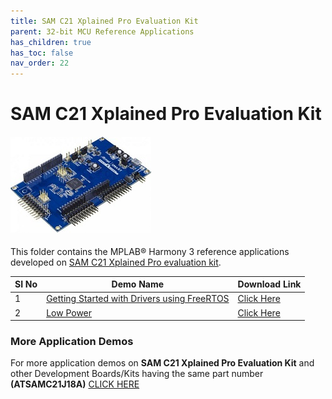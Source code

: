 ```yaml
---
title: SAM C21 Xplained Pro Evaluation Kit
parent: 32-bit MCU Reference Applications
has_children: true
has_toc: false
nav_order: 22
---
```


# SAM C21 Xplained Pro Evaluation Kit
<h4 align="left"> <img src = "image.jpg"> </h4>


This folder contains the MPLAB® Harmony 3 reference applications developed on [SAM C21 Xplained Pro evaluation kit](https://www.microchip.com/developmenttools/ProductDetails/atsamc21-xpro).   

|SI No| Demo Name | Download Link |
| --- | --- | -- |
| 1 | [Getting Started with Drivers using FreeRTOS](./samc21_getting_started_freertos/readme.md) | [Click Here](https://github.com/Microchip-MPLAB-Harmony/reference_apps/releases/latest/download/samc21_getting_started_freertos.zip) |
| 2 | [Low Power](./samc21_low_power/readme.md) | [Click Here](https://github.com/Microchip-MPLAB-Harmony/reference_apps/releases/latest/download/samc21_low_power.zip) |

### More Application Demos

For more application demos on **SAM C21 Xplained Pro Evaluation Kit** and other Development Boards/Kits having the same part number **(ATSAMC21J18A)** <a href="https://mplab-discover.microchip.com/v1/itemtype/com.microchip.ide.project?s0=ATSAMC21J18A" target="_blank"> CLICK HERE </a>
